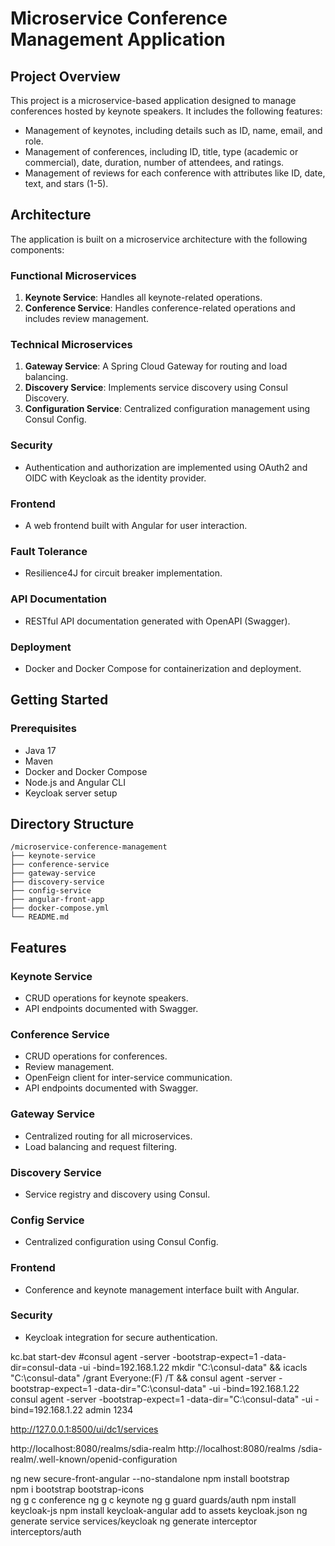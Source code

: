 # Microservice Conference Management Application

## Project Overview
This project is a microservice-based application designed to manage conferences hosted by keynote speakers. It includes the following features:

- Management of keynotes, including details such as ID, name, email, and role.
- Management of conferences, including ID, title, type (academic or commercial), date, duration, number of attendees, and ratings.
- Management of reviews for each conference with attributes like ID, date, text, and stars (1-5).

## Architecture

The application is built on a microservice architecture with the following components:

### Functional Microservices
1. **Keynote Service**: Handles all keynote-related operations.
2. **Conference Service**: Handles conference-related operations and includes review management.

### Technical Microservices
1. **Gateway Service**: A Spring Cloud Gateway for routing and load balancing.
2. **Discovery Service**: Implements service discovery using Consul Discovery.
3. **Configuration Service**: Centralized configuration management using Consul Config.

### Security
- Authentication and authorization are implemented using OAuth2 and OIDC with Keycloak as the identity provider.

### Frontend
- A web frontend built with Angular for user interaction.

### Fault Tolerance
- Resilience4J for circuit breaker implementation.

### API Documentation
- RESTful API documentation generated with OpenAPI (Swagger).

### Deployment
- Docker and Docker Compose for containerization and deployment.

## Getting Started

### Prerequisites

- Java 17
- Maven
- Docker and Docker Compose
- Node.js and Angular CLI
- Keycloak server setup



## Directory Structure
```
/microservice-conference-management
├── keynote-service
├── conference-service
├── gateway-service
├── discovery-service
├── config-service
├── angular-front-app
├── docker-compose.yml
└── README.md
```

## Features

### Keynote Service
- CRUD operations for keynote speakers.
- API endpoints documented with Swagger.

### Conference Service
- CRUD operations for conferences.
- Review management.
- OpenFeign client for inter-service communication.
- API endpoints documented with Swagger.

### Gateway Service
- Centralized routing for all microservices.
- Load balancing and request filtering.

### Discovery Service
- Service registry and discovery using Consul.

### Config Service
- Centralized configuration using Consul Config.

### Frontend
- Conference and keynote management interface built with Angular.

### Security
- Keycloak integration for secure authentication.




kc.bat start-dev
#consul agent -server -bootstrap-expect=1 -data-dir=consul-data -ui -bind=192.168.1.22
mkdir "C:\consul-data" && icacls "C:\consul-data" /grant Everyone:(F) /T && consul agent -server -bootstrap-expect=1 -data-dir="C:\consul-data" -ui -bind=192.168.1.22
consul agent -server -bootstrap-expect=1 -data-dir="C:\consul-data" -ui -bind=192.168.1.22
admin 1234


http://127.0.0.1:8500/ui/dc1/services

http://localhost:8080/realms/sdia-realm
http://localhost:8080/realms
/sdia-realm/.well-known/openid-configuration

ng new secure-front-angular --no-standalone
npm install bootstrap  
npm i bootstrap bootstrap-icons    
ng g c conference
ng g c keynote
ng g guard guards/auth
npm install keycloak-js
npm install keycloak-angular
add to assets keycloak.json
ng generate service services/keycloak
ng generate interceptor interceptors/auth

